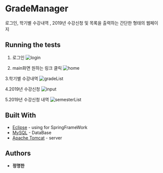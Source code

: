 # GradeManager
로그인, 학기별 수강내역 , 2019년 수강신청 및 목록을 출력하는 간단한 형태의 웹페이지

## Running the tests

1. 로그인
![login](https://user-images.githubusercontent.com/33171227/61588619-c4d42080-abd9-11e9-910c-a6ca61444597.JPG)


2. main화면 원하는 링크 클릭
![home](https://user-images.githubusercontent.com/33171227/61588615-b8e85e80-abd9-11e9-9447-82b145cfe744.JPG)


3.학기별 수강내역
![gradeList](https://user-images.githubusercontent.com/33171227/61588621-d1587900-abd9-11e9-9259-64f4f8c31650.JPG)


4.2019년 수강신청
![input](https://user-images.githubusercontent.com/33171227/61588624-edf4b100-abd9-11e9-8394-518e458354b5.JPG)


5.2019년 수강신청 내역
![semesterList](https://user-images.githubusercontent.com/33171227/61588629-fd73fa00-abd9-11e9-8374-34398c754a59.JPG)


## Built With

* [Eclipse](https://www.eclipse.org/downloads/) - using for SpringFrameWork
* [MySQL](https://www.mysql.com/) - DataBase
* [Apache Tomcat](http://tomcat.apache.org/) - server

## Authors

* **정명한** 

